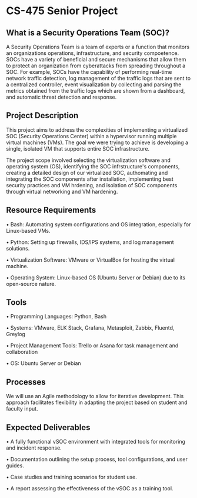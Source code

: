 # CS-475 Senior Project

## What is a Security Operations Team (SOC)?

A Security Operations Team is a team of experts or a function that monitors an organizations operations, infrastructure, and security compoetence. SOCs have a variety of beneficial and secure mechanisms that allow them to protect an organization from cyberattacks from spreading throughout a SOC. For example, SOCs have the capability of performing real-time network traffic detection, log management of the traffic logs that are sent to a centralized controller, event visualization by collecting and parsing the metrics obtained from the traffic logs which are shown from a dashboard, and automatic threat detection and response.

## Project Description

This project aims to address the complexities of implementing a virtualized SOC (Security Operations Center) within a hypervisor running multiple virtual machines (VMs). The goal we were trying to achieve is developing a single, isolated VM that supports entire SOC infrastructure.

The project scope involved selecting the virtualization software and operating system (OS), identifying the SOC infrstructure's components, creating a detailed design of our virtualized SOC, authomating and integrating the SOC components after installation, implementing best security practices and VM hrdening, and isolation of SOC components through virtual networking and VM hardening.

## **Resource Requirements**

• Bash: Automating system configurations and OS integration, especially for Linux-based VMs.

• Python: Setting up firewalls, IDS/IPS systems, and log management solutions.

• Virtualization Software: VMware or VirtualBox for hosting the virtual machine.

• Operating System: Linux-based OS (Ubuntu Server or Debian) due to its open-source nature.

## **Tools**

• Programming Languages: Python, Bash

• Systems: VMware, ELK Stack, Grafana, Metasploit, Zabbix, Fluentd, Greylog

• Project Management Tools: Trello or Asana for task management and collaboration

• OS: Ubuntu Server or Debian

## **Processes**

We will use an Agile methodology to allow for iterative development. This approach facilitates flexibility
in adapting the project based on student and faculty input.

## **Expected Deliverables**

• A fully functional vSOC environment with integrated tools for monitoring and incident response.

• Documentation outlining the setup process, tool configurations, and user guides.

• Case studies and training scenarios for student use.

• A report assessing the effectiveness of the vSOC as a training tool.
